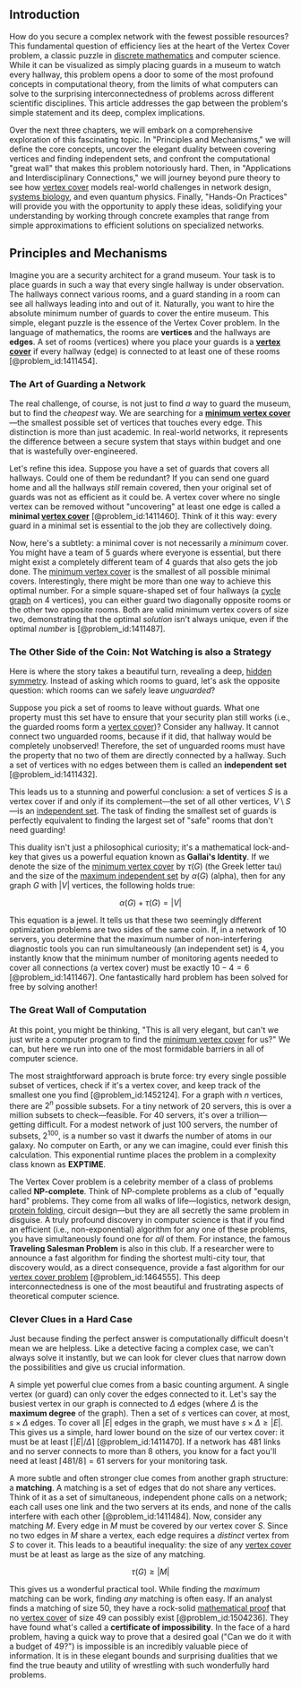 ## Introduction
How do you secure a complex network with the fewest possible resources? This fundamental question of efficiency lies at the heart of the Vertex Cover problem, a classic puzzle in [discrete mathematics](@article_id:149469) and computer science. While it can be visualized as simply placing guards in a museum to watch every hallway, this problem opens a door to some of the most profound concepts in computational theory, from the limits of what computers can solve to the surprising interconnectedness of problems across different scientific disciplines. This article addresses the gap between the problem's simple statement and its deep, complex implications.

Over the next three chapters, we will embark on a comprehensive exploration of this fascinating topic. In "Principles and Mechanisms," we will define the core concepts, uncover the elegant duality between covering vertices and finding independent sets, and confront the computational "great wall" that makes this problem notoriously hard. Then, in "Applications and Interdisciplinary Connections," we will journey beyond pure theory to see how [vertex cover](@article_id:260113) models real-world challenges in network design, [systems biology](@article_id:148055), and even quantum physics. Finally, "Hands-On Practices" will provide you with the opportunity to apply these ideas, solidifying your understanding by working through concrete examples that range from simple approximations to efficient solutions on specialized networks.

## Principles and Mechanisms

Imagine you are a security architect for a grand museum. Your task is to place guards in such a way that every single hallway is under observation. The hallways connect various rooms, and a guard standing in a room can see all hallways leading into and out of it. Naturally, you want to hire the absolute minimum number of guards to cover the entire museum. This simple, elegant puzzle is the essence of the Vertex Cover problem. In the language of mathematics, the rooms are **vertices** and the hallways are **edges**. A set of rooms (vertices) where you place your guards is a **[vertex cover](@article_id:260113)** if every hallway (edge) is connected to at least one of these rooms [@problem_id:1411454].

### The Art of Guarding a Network

The real challenge, of course, is not just to find *a* way to guard the museum, but to find the *cheapest* way. We are searching for a **[minimum vertex cover](@article_id:264825)**—the smallest possible set of vertices that touches every edge. This distinction is more than just academic. In real-world networks, it represents the difference between a secure system that stays within budget and one that is wastefully over-engineered.

Let's refine this idea. Suppose you have a set of guards that covers all hallways. Could one of them be redundant? If you can send one guard home and all the hallways *still* remain covered, then your original set of guards was not as efficient as it could be. A vertex cover where no single vertex can be removed without "uncovering" at least one edge is called a **minimal [vertex cover](@article_id:260113)** [@problem_id:1411460]. Think of it this way: every guard in a minimal set is essential to the job they are collectively doing.

Now, here's a subtlety: a minimal cover is not necessarily a *minimum* cover. You might have a team of 5 guards where everyone is essential, but there might exist a completely different team of 4 guards that also gets the job done. The [minimum vertex cover](@article_id:264825) is the smallest of all possible minimal covers. Interestingly, there might be more than one way to achieve this optimal number. For a simple square-shaped set of four hallways (a [cycle graph](@article_id:273229) on 4 vertices), you can either guard two diagonally opposite rooms or the other two opposite rooms. Both are valid minimum vertex covers of size two, demonstrating that the optimal *solution* isn't always unique, even if the optimal *number* is [@problem_id:1411487].

### The Other Side of the Coin: Not Watching is also a Strategy

Here is where the story takes a beautiful turn, revealing a deep, [hidden symmetry](@article_id:168787). Instead of asking which rooms to guard, let's ask the opposite question: which rooms can we safely leave *unguarded*?

Suppose you pick a set of rooms to leave without guards. What one property must this set have to ensure that your security plan still works (i.e., the guarded rooms form a [vertex cover](@article_id:260113))? Consider any hallway. It cannot connect two unguarded rooms, because if it did, that hallway would be completely unobserved! Therefore, the set of unguarded rooms must have the property that no two of them are directly connected by a hallway. Such a set of vertices with no edges between them is called an **independent set** [@problem_id:1411432].

This leads us to a stunning and powerful conclusion: a set of vertices $S$ is a vertex cover if and only if its complement—the set of all other vertices, $V \setminus S$—is an [independent set](@article_id:264572). The task of finding the smallest set of guards is perfectly equivalent to finding the largest set of "safe" rooms that don't need guarding!

This duality isn't just a philosophical curiosity; it's a mathematical lock-and-key that gives us a powerful equation known as **Gallai's Identity**. If we denote the size of the [minimum vertex cover](@article_id:264825) by $\tau(G)$ (the Greek letter tau) and the size of the [maximum independent set](@article_id:273687) by $\alpha(G)$ (alpha), then for any graph $G$ with $|V|$ vertices, the following holds true:

$$ \alpha(G) + \tau(G) = |V| $$

This equation is a jewel. It tells us that these two seemingly different optimization problems are two sides of the same coin. If, in a network of 10 servers, you determine that the maximum number of non-interfering diagnostic tools you can run simultaneously (an independent set) is 4, you instantly know that the minimum number of monitoring agents needed to cover all connections (a vertex cover) must be exactly $10 - 4 = 6$ [@problem_id:1411467]. One fantastically hard problem has been solved for free by solving another!

### The Great Wall of Computation

At this point, you might be thinking, "This is all very elegant, but can't we just write a computer program to find the [minimum vertex cover](@article_id:264825) for us?" We can, but here we run into one of the most formidable barriers in all of computer science.

The most straightforward approach is brute force: try every single possible subset of vertices, check if it's a vertex cover, and keep track of the smallest one you find [@problem_id:1452124]. For a graph with $n$ vertices, there are $2^n$ possible subsets. For a tiny network of 20 servers, this is over a million subsets to check—feasible. For 40 servers, it's over a trillion—getting difficult. For a modest network of just 100 servers, the number of subsets, $2^{100}$, is a number so vast it dwarfs the number of atoms in our galaxy. No computer on Earth, or any we can imagine, could ever finish this calculation. This exponential runtime places the problem in a complexity class known as **EXPTIME**.

The Vertex Cover problem is a celebrity member of a class of problems called **NP-complete**. Think of NP-complete problems as a club of "equally hard" problems. They come from all walks of life—logistics, network design, [protein folding](@article_id:135855), circuit design—but they are all secretly the same problem in disguise. A truly profound discovery in computer science is that if you find an efficient (i.e., non-exponential) algorithm for any one of these problems, you have simultaneously found one for *all* of them. For instance, the famous **Traveling Salesman Problem** is also in this club. If a researcher were to announce a fast algorithm for finding the shortest multi-city tour, that discovery would, as a direct consequence, provide a fast algorithm for our [vertex cover problem](@article_id:272313) [@problem_id:1464555]. This deep interconnectedness is one of the most beautiful and frustrating aspects of theoretical computer science.

### Clever Clues in a Hard Case

Just because finding the perfect answer is computationally difficult doesn't mean we are helpless. Like a detective facing a complex case, we can't always solve it instantly, but we can look for clever clues that narrow down the possibilities and give us crucial information.

A simple yet powerful clue comes from a basic counting argument. A single vertex (or guard) can only cover the edges connected to it. Let's say the busiest vertex in our graph is connected to $\Delta$ edges (where $\Delta$ is the **maximum degree** of the graph). Then a set of $s$ vertices can cover, at most, $s \times \Delta$ edges. To cover all $|E|$ edges in the graph, we must have $s \times \Delta \ge |E|$. This gives us a simple, hard lower bound on the size of our vertex cover: it must be at least $\lceil |E| / \Delta \rceil$ [@problem_id:1411470]. If a network has 481 links and no server connects to more than 8 others, you know for a fact you'll need at least $\lceil 481 / 8 \rceil = 61$ servers for your monitoring task.

A more subtle and often stronger clue comes from another graph structure: a **matching**. A matching is a set of edges that do not share any vertices. Think of it as a set of simultaneous, independent phone calls on a network; each call uses one link and the two servers at its ends, and none of the calls interfere with each other [@problem_id:1411484]. Now, consider any matching $M$. Every edge in $M$ must be covered by our vertex cover $S$. Since no two edges in $M$ share a vertex, each edge requires a *distinct* vertex from $S$ to cover it. This leads to a beautiful inequality: the size of any [vertex cover](@article_id:260113) must be at least as large as the size of any matching.

$$ \tau(G) \ge |M| $$

This gives us a wonderful practical tool. While finding the *maximum* matching can be work, finding *any* matching is often easy. If an analyst finds a matching of size 50, they have a rock-solid [mathematical proof](@article_id:136667) that no [vertex cover](@article_id:260113) of size 49 can possibly exist [@problem_id:1504236]. They have found what's called a **certificate of impossibility**. In the face of a hard problem, having a quick way to prove that a desired goal ("Can we do it with a budget of 49?") is impossible is an incredibly valuable piece of information. It is in these elegant bounds and surprising dualities that we find the true beauty and utility of wrestling with such wonderfully hard problems.